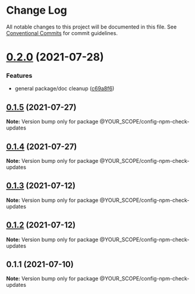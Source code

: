 # Change Log

All notable changes to this project will be documented in this file.
See [Conventional Commits](https://conventionalcommits.org) for commit guidelines.

# [0.2.0](https://github.com/YOUR_SCOPE/configs/compare/@YOUR_SCOPE/config-npm-check-updates@0.1.5...@YOUR_SCOPE/config-npm-check-updates@0.2.0) (2021-07-28)


### Features

* general package/doc cleanup ([c69a8f6](https://github.com/YOUR_SCOPE/configs/commit/c69a8f60a03531f44d7996955d48d522d9637427))





## [0.1.5](https://github.com/YOUR_SCOPE/configs/compare/@YOUR_SCOPE/config-npm-check-updates@0.1.4...@YOUR_SCOPE/config-npm-check-updates@0.1.5) (2021-07-27)

**Note:** Version bump only for package @YOUR_SCOPE/config-npm-check-updates

## [0.1.4](https://github.com/YOUR_SCOPE/configs/compare/@YOUR_SCOPE/config-npm-check-updates@0.1.3...@YOUR_SCOPE/config-npm-check-updates@0.1.4) (2021-07-27)

**Note:** Version bump only for package @YOUR_SCOPE/config-npm-check-updates

## [0.1.3](https://github.com/YOUR_SCOPE/configs/compare/@YOUR_SCOPE/config-npm-check-updates@0.1.1...@YOUR_SCOPE/config-npm-check-updates@0.1.3) (2021-07-12)

**Note:** Version bump only for package @YOUR_SCOPE/config-npm-check-updates

## [0.1.2](https://github.com/YOUR_SCOPE/configs/compare/@YOUR_SCOPE/config-npm-check-updates@0.1.1...@YOUR_SCOPE/config-npm-check-updates@0.1.2) (2021-07-12)

**Note:** Version bump only for package @YOUR_SCOPE/config-npm-check-updates

## 0.1.1 (2021-07-10)

**Note:** Version bump only for package @YOUR_SCOPE/config-npm-check-updates
